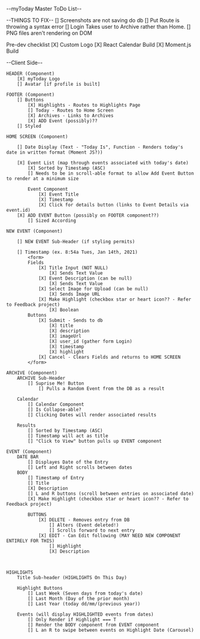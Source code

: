 --myToday Master ToDo List--

--THINGS TO FIX--
    [] Screenshots are not saving do db
    [] Put Route is throwing a syntax error
    [] Login Takes user to Archive rather than Home. 
    [] PNG files aren't rendering on DOM

Pre-dev checklist
    [X] Custom Logo
    [X] React Calendar Build
    [X] Moment.js Build
   

--Client Side--


    HEADER (Component)
        [X] myToday Logo
        [] Avatar [if profile is built]

    FOOTER (Component)
        [] Buttons
            [X] Highlights - Routes to Highlights Page
            [] Today - Routes to Home Screen
            [X] Archives - Links to Archives
            [X] ADD Event (possibly)??
        [] Styled

    HOME SCREEN (Component)

        [] Date Display (Text - "Today Is", Function - Renders today's date in written format (Moment JS?))

        [X] Event List (map through events associated with today's date)
            [X] Sorted by Timestamp (ASC)
            [] Needs to be in scroll-able format to allow Add Event Button to render at a minimum size

            Event Component
                [X] Event Title
                [X] Timestamp
                [X] Click for details button (links to Event Details via event.id)
        [X] ADD EVENT Button (possibly on FOOTER component??)
            [] Sized According 

    NEW EVENT (Component)

        [] NEW EVENT Sub-Header (if styling permits)

        [] Timestamp (ex. 8:54a Tues, Jan 14th, 2021) 
            <form> 
            Fields
                [X] Title Input (NOT NULL)
                    [X] Sends Text Value
                [X] Event Description (can be null)
                    [X] Sends Text Value
                [X] Select Image for Upload (can be null)
                    [X] Sends Image URL
                [X] Make Highlight (checkbox star or heart icon?? - Refer to Feedback project)
                    [X] Boolean 
            Buttons
                [X] Submit - Sends to db
                    [X] title
                    [X] description
                    [X] imageUrl
                    [X] user_id (gather form Login)
                    [X] timestamp
                    [X] highlight
                [X] Cancel - Clears Fields and returns to HOME SCREEN
            </form>

    ARCHIVE (Component)
        ARCHIVE Sub-Header
            [] Suprise Me! Button
                [] Pulls a Random Event from the DB as a result
        
        Calendar
            [] Calendar Component
            [] Is Collapse-able?
            [] Clicking Dates will render associated results

        Results
            [] Sorted by Timestamp (ASC)
            [] Timestamp will act as title
            [] "Click to View" button pulls up EVENT component   

    EVENT (Component)
        DATE BAR
            [] Displayes Date of the Entry
            [] Left and Right scrolls between dates
        BODY
            [] Timestamp of Entry
            [] Title
            [X] Description
            [] L and R buttons (scroll between entries on associated date)
            [X] Make Highlight (checkbox star or heart icon?? - Refer to Feedback project)

            BUTTONS
                [X] DELETE - Removes entry from DB
                    [] Alters (Event deleted!) 
                    [] Scrolls forward to next entry
                [X] EDIT - Can Edit following (MAY NEED NEW COMPONENT ENTIRELY FOR THIS)
                    [] Highlight 
                    [X] Description
                       
    

    HIGHLIGHTS
        Title Sub-header (HIGHLIGHTS On This Day)

        Highlight Buttons
            [] Last Week (Seven days from today's date)
            [] Last Month (Day of the prior month)
            [] Last Year (today dd/mm/(previous year))

        Events (will display HIGHLIGHTED events from dates)
            [] Only Render if Highlight === T
            [] Render the BODY component from EVENT component
            [] L an R to swipe between events on Highlight Date (Carousel)

    

    

    

    


    


               
        


    

    

